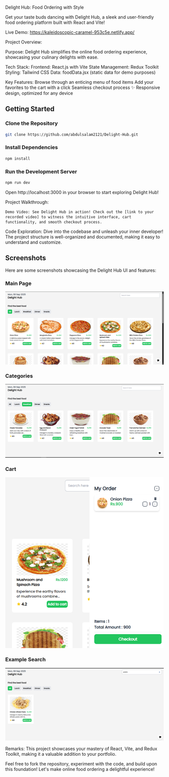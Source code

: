Delight Hub: Food Ordering with Style

Get your taste buds dancing with Delight Hub, a sleek and user-friendly food ordering platform built with React and Vite!

Live Demo:
https://kaleidoscopic-caramel-953c5e.netlify.app/

Project Overview:

Purpose: 
    Delight Hub simplifies the online food ordering experience, showcasing your culinary delights with ease.

Tech Stack:
    Frontend: React.js with Vite
    State Management: Redux Toolkit
    Styling: Tailwind CSS
    Data: foodData.jsx (static data for demo purposes)

Key Features:
    Browse through an enticing menu of food items
    Add your favorites to the cart with a click
    Seamless checkout process
    ✨ Responsive design, optimized for any device

## Getting Started

### Clone the Repository
```bash
git clone https://github.com/abdulsalam2121/Delight-Hub.git
```
### Install Dependencies
```bash
npm install
```
### Run the Development Server
```bash
npm run dev
```
Open http://localhost:3000 in your browser to start exploring Delight Hub!

Project Walkthrough:

    Demo Video: See Delight Hub in action! Check out the [link to your recorded video] to witness the intuitive interface, cart functionality, and smooth checkout process.

Code Exploration:
    Dive into the codebase and unleash your inner developer! The project structure is well-organized and documented, making it easy to understand and customize.

## Screenshots

Here are some screenshots showcasing the Delight Hub UI and features:

### Main Page
![Main Page](./Screenshots/Main%20Page.png)

### Categories
![Categories](./Screenshots/Categories.png)

### Cart
![Cart](./Screenshots/Cart.png)

### Example Search
![Searching Example](./Screenshots/Searching%20Paste%20,%20an%20example.png)

Remarks:
    This project showcases your mastery of React, Vite, and Redux Toolkit, making it a valuable addition to your portfolio.

Feel free to fork the repository, experiment with the code, and build upon this foundation!
Let's make online food ordering a delightful experience!